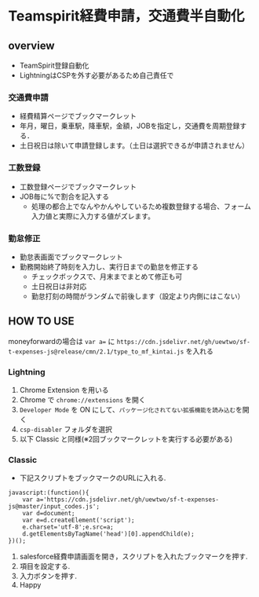 # Teamspirit経費申請，交通費半自動化
## overview
- TeamSpirit登録自動化
- LightningはCSPを外す必要があるため自己責任で
### 交通費申請
- 経費精算ページでブックマークレット
- 年月，曜日，乗車駅，降車駅，金額，JOBを指定し，交通費を周期登録する．
- 土日祝日は除いて申請登録します。（土日は選択できるが申請されません）
### 工数登録
- 工数登録ページでブックマークレット
- JOB毎に%で割合を記入する
  - 処理の都合上でなんやかんやしているため複数登録する場合、フォーム入力値と実際に入力する値がズレます。
### 勤怠修正
- 勤怠表画面でブックマークレット
- 勤務開始終了時刻を入力し、実行日までの勤怠を修正する
  - チェックボックスで、月末までまとめて修正も可
  - 土日祝日は非対応
  - 勤怠打刻の時間がランダムで前後します（設定より内側にはこない）

## HOW TO USE
moneyforwardの場合は `var a=` に `https://cdn.jsdelivr.net/gh/uewtwo/sf-t-expenses-js@release/cmn/2.1/type_to_mf_kintai.js` を入れる

### Lightning
1. Chrome Extension を用いる
1. Chrome で `chrome://extensions` を開く
1. `Developer Mode` を ON にして、`パッケージ化されてない拡張機能を読み込む`を開く
1. `csp-disabler` フォルダを選択
1. 以下 Classic と同様(※2回ブックマークレットを実行する必要がある)
### Classic
* 下記スクリプトをブックマークのURLに入れる.
```
javascript:(function(){
    var a='https://cdn.jsdelivr.net/gh/uewtwo/sf-t-expenses-js@master/input_codes.js';
    var d=document;
    var e=d.createElement('script');
    e.charset='utf-8';e.src=a;
    d.getElementsByTagName('head')[0].appendChild(e);
})();
```
1. salesforce経費申請画面を開き，スクリプトを入れたブックマークを押す.
1. 項目を設定する.
1. 入力ボタンを押す.
1. Happy


